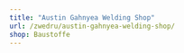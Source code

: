 ```yaml
---
title: "Austin Gahnyea Welding Shop"
url: /zwedru/austin-gahnyea-welding-shop/
shop: Baustoffe
---
```

